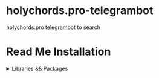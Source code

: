 # holychords.pro-telegrambot
holychords.pro telegrambot to search
# Read Me Installation
<details><summary>Libraries && Packages</summary>

> Version
> ```bash 
> pip -V
> ```
> Update
> ```bash 
> pip install -U pip
> ```



1. install aiogram version 2.25.1 || [Documentation](https://docs.aiogram.dev/)

> ```bash
> pip3 install aiogram==2.25.1
> ```

<br>

2. requests version 2.31.0 || [Documentation](https://requests.readthedocs.io/)
> ```bash
> pip install requests==2.31.0
> ```

<br>

3. BeautifulSoup version 4.12.3 || [Documentation](https://www.crummy.com/software/BeautifulSoup/bs4/doc/)
> ```bash
> pip install beautifulsoup4==4.12.3
> ```

</details>




